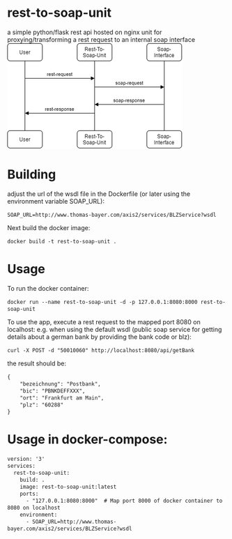 
# rest-to-soap-unit

a simple python/flask rest api hosted on nginx unit for proxying/transforming a rest request to an internal soap interface
![Diagram](diagram.png)

# Building

adjust the url of the wsdl file in the Dockerfile (or later using the environment variable SOAP_URL):
```
SOAP_URL=http://www.thomas-bayer.com/axis2/services/BLZService?wsdl
```
Next build the docker image:
```
docker build -t rest-to-soap-unit .
```

# Usage
To run the docker container:
```
docker run --name rest-to-soap-unit -d -p 127.0.0.1:8080:8000 rest-to-soap-unit
```
To use the app, execute a rest request to the mapped port 8080 on localhost:
e.g. when using the default wsdl (public soap service for getting details about a german bank by providing the bank code or blz):

```
curl -X POST -d "50010060" http://localhost:8080/api/getBank
```

the result should be:

```
{
    "bezeichnung": "Postbank",
    "bic": "PBNKDEFFXXX",
    "ort": "Frankfurt am Main",
    "plz": "60288"
}
```

# Usage in docker-compose:

```
version: '3'
services:
  rest-to-soap-unit:
    build: .
    image: rest-to-soap-unit:latest
    ports:
      - "127.0.0.1:8080:8000"  # Map port 8000 of docker container to 8080 on localhost
    environment:
      - SOAP_URL=http://www.thomas-bayer.com/axis2/services/BLZService?wsdl
```